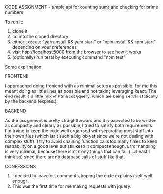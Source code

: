 CODE ASSIGNMENT - simple api for counting sums and checking for prime numbers

To run it:
1. clone it
2. cd into the cloned directory
3. either execute "yarn install && yarn start" or "npm install && npm start" depending on your preferences
4. visit http://localhost:8000 from the browser to see how it works
5. (optionally) run tests by executing command "npm test"

Some explanation:

FRONTEND

  I approached doing frontend with as minimal setup as possible. For me this meant doing as little lines as possible and
  not taking leveraging React. The end result is a little mix of html/css/jquery, which are being
  server statically by the backend (express).

BACKEND

  As the assignment is pretty straightforward and it is expected to be written as compactly and clearly as possible, I tried to
  satisfy both requirements. I'm trying to keep the code well organised with separating most stuff into their own files (which isn't such a big job yet since we're not dealing with complex stuff). I try to avoid chaining function calls too many times to keep readability on a good level but still keep it compact enough. Error handling is very minimal, because there isn't many things that can fail (...atleast I think so) since there are no database calls of stuff like that.

CONFESSIONS

  1. I decided to leave out comments, hoping the code explains itself well enough.
  2. This was the first time for me making requests with jquery.
